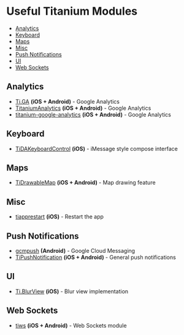 # Useful Titanium Modules

* [Analytics](#analytics)
* [Keyboard](#keyboard)
* [Maps](#maps)
* [Misc](#misc)
* [Push Notifications](#push-notifications)
* [UI](#ui)
* [Web Sockets](#web-sockets)

## Analytics

* [Ti.GA](https://github.com/benbahrenburg/Ti.GA) **(iOS + Android)** - Google Analytics
* [TitaniumAnalytics](https://github.com/animecyc/TitaniumAnalytics) **(iOS + Android)** - Google Analytics
* [titanium-google-analytics](https://github.com/Sitata/titanium-google-analytics) **(iOS + Android)** - Google Analytics

## Keyboard

* [TiDAKeyboardControl](https://github.com/smclab/TiDAKeyboardControl) **(iOS)** - iMessage style compose interface

## Maps

* [TiDrawableMap](https://github.com/n3wc/TiDrawableMap) **(iOS + Android)** - Map drawing feature

## Misc

* [tiapprestart](https://github.com/rborn/tiapprestart) **(iOS)** - Restart the app

## Push Notifications

* [gcmpush](https://github.com/morinel/gcmpush) **(Android)** - Google Cloud Messaging 
* [TiPushNotification](https://github.com/HazemKhaled/TiPushNotification) **(iOS + Android)** - General push notifications

## UI

* [Ti.BlurView](https://github.com/benbahrenburg/Ti.BlurView) **(iOS)** - Blur view implementation

## Web Sockets

* [tiws](https://github.com/omorandi/tiws) **(iOS + Android)** - Web Sockets module
